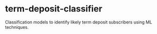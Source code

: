 # term-deposit-classifier
Classification models to identify likely term deposit subscribers using ML techniques.
